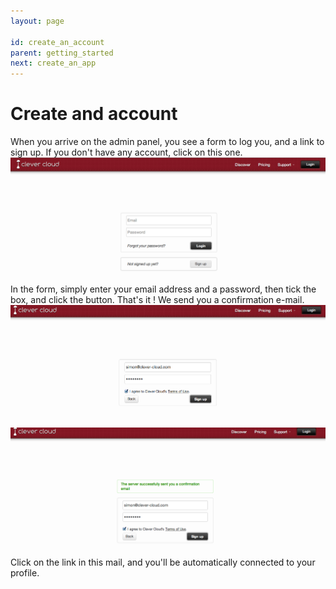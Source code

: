 ```yaml
---
layout: page

id: create_an_account
parent: getting_started
next: create_an_app
---
```


Create and account
==================


When you arrive on the admin panel, you see a form to log you, and a link to sign up. If you don't have any account, click on this one.  
<img class="thumbnail img_doc" src="/img/login1.png">  
In the form, simply enter your email address and a password, then tick the box, and click the button. That's it ! We send you a confirmation e-mail.  
<img class="thumbnail img_doc" src="/img/login2.png">  
<img class="thumbnail img_doc" src="/img/login3.png">  
Click on the link in this mail, and you'll be automatically connected to your profile.

